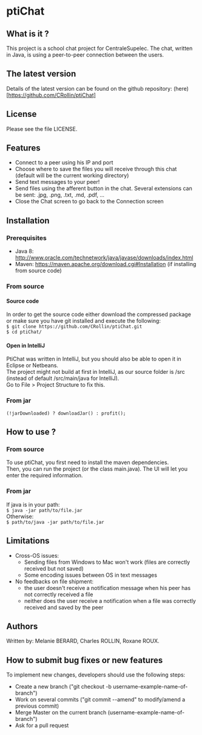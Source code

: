 # ptiChat

## What is it ?
This project is a school chat project for CentraleSupelec. The chat, written in Java, is using a peer-to-peer connection between the users.

## The latest version
Details of the latest version can be found on the github repository: (here)[https://github.com/CRollin/ptiChat]

## License
Please see the file LICENSE.

## Features
- Connect to a peer using his IP and port
- Choose where to save the files you will receive through this chat (default will be the current working directory)
- Send text messages to your peer!
- Send files using the afferent button in the chat. Several extensions can be sent: .jpg, .png, .txt, .md, .pdf, ...
- Close the Chat screen to go back to the Connection screen

## Installation

### Prerequisites
- Java 8: http://www.oracle.com/technetwork/java/javase/downloads/index.html  
- Maven: https://maven.apache.org/download.cgi#Installation (if installing from source code)

### From source

#### Source code
In order to get the source code either download the compressed package or make sure you have git installed and execute the following:  
`$ git clone https://github.com/CRollin/ptiChat.git`  
`$ cd ptiChat/`  

#### Open in IntelliJ
PtiChat was written in IntelliJ, but you should also be able to open it in Eclipse or Netbeans.     
The project might not build at first in IntelliJ, as our source folder is /src (instead of default /src/main/java for IntelliJ).    
Go to File > Project Structure to fix this.

### From jar
`(!jarDownloaded) ? downloadJar() : profit();`

## How to use ?

### From source
To use ptiChat, you first need to install the maven dependencies.   
Then, you can run the project (or the class main.java). The UI will let you enter the required information.

### From jar
If java is in your path:    
`$ java -jar path/to/file.jar`  
Otherwise:  
`$ path/to/java -jar path/to/file.jar`

## Limitations

- Cross-OS issues:
    - Sending files from Windows to Mac won't work (files are correctly received but not saved)
    - Some encoding issues between OS in text messages
- No feedbacks on file shipment:
    - the user doesn't receive a notification message when his peer has not correctly received a file
    - neither does the user receive a notification when a file was correctly received and saved by the peer

## Authors
Written by: Melanie BERARD, Charles ROLLIN, Roxane ROUX.

## How to submit bug fixes or new features
To implement new changes, developers should use the following steps:
- Create a new branch ("git checkout -b username-example-name-of-branch")
- Work on several commits ("git commit --amend" to modify/amend a previous commit)
- Merge Master on the current branch (username-example-name-of-branch")
- Ask for a pull request
